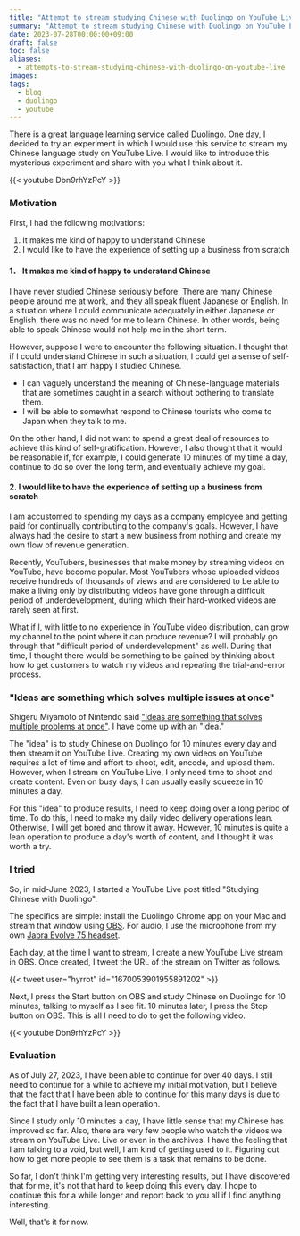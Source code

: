 ```yaml
---
title: "Attempt to stream studying Chinese with Duolingo on YouTube Live"
summary: "Attempt to stream studying Chinese with Duolingo on YouTube Live"
date: 2023-07-28T00:00:00+09:00
draft: false
toc: false
aliases:
  - attempts-to-stream-studying-chinese-with-duolingo-on-youtube-live
images:
tags:
  - blog
  - duolingo
  - youtube
---
```

There is a great language learning service called [Duolingo](https://www.duolingo.com/). One day, I decided to try an experiment in which I would use this service to stream my Chinese language study on YouTube Live. I would like to introduce this mysterious experiment and share with you what I think about it.

{{< youtube Dbn9rhYzPcY >}}

### Motivation

First, I had the following motivations:

1. It makes me kind of happy to understand Chinese
2. I would like to have the experience of setting up a business from scratch

#### 1． It makes me kind of happy to understand Chinese
I have never studied Chinese seriously before. There are many Chinese people around me at work, and they all speak fluent Japanese or English. In a situation where I could communicate adequately in either Japanese or English, there was no need for me to learn Chinese. In other words, being able to speak Chinese would not help me in the short term.

However, suppose I were to encounter the following situation. I thought that if I could understand Chinese in such a situation, I could get a sense of self-satisfaction, that I am happy I studied Chinese.

* I can vaguely understand the meaning of Chinese-language materials that are sometimes caught in a search without bothering to translate them.
* I will be able to somewhat respond to Chinese tourists who come to Japan when they talk to me.

On the other hand, I did not want to spend a great deal of resources to achieve this kind of self-gratification. However, I also thought that it would be reasonable if, for example, I could generate 10 minutes of my time a day, continue to do so over the long term, and eventually achieve my goal.


#### 2. I would like to have the experience of setting up a business from scratch

I am accustomed to spending my days as a company employee and getting paid for continually contributing to the company's goals. However, I have always had the desire to start a new business from nothing and create my own flow of revenue generation.

Recently, YouTubers, businesses that make money by streaming videos on YouTube, have become popular. Most YouTubers whose uploaded videos receive hundreds of thousands of views and are considered to be able to make a living only by distributing videos have gone through a difficult period of underdevelopment, during which their hard-worked videos are rarely seen at first.

What if I, with little to no experience in YouTube video distribution, can grow my channel to the point where it can produce revenue? I will probably go through that "difficult period of underdevelopment" as well. During that time, I thought there would be something to be gained by thinking about how to get customers to watch my videos and repeating the trial-and-error process.


### "Ideas are something which solves multiple issues at once"

Shigeru Miyamoto of Nintendo said ["Ideas are something that solves multiple problems at once"](https://www.1101.com/iwata/2007-08-31.html). I have come up with an "idea."

The "idea" is to study Chinese on Duolingo for 10 minutes every day and then stream it on YouTube Live. Creating my own videos on YouTube requires a lot of time and effort to shoot, edit, encode, and upload them. However, when I stream on YouTube Live, I only need time to shoot and create content. Even on busy days, I can usually easily squeeze in 10 minutes a day.

For this "idea" to produce results, I need to keep doing over a long period of time. To do this, I need to make my daily video delivery operations lean. Otherwise, I will get bored and throw it away. However, 10 minutes is quite a lean operation to produce a day's worth of content, and I thought it was worth a try.

### I tried

So, in mid-June 2023, I started a YouTube Live post titled "Studying Chinese with Duolingo".

The specifics are simple: install the Duolingo Chrome app on your Mac and stream that window using [OBS](https://obsproject.com/). For audio, I use the microphone from my own [Jabra Evolve 75 headset](https://www.jabra.jp/business/office-headsets/jabra-evolve/jabra-evolve-75).

Each day, at the time I want to stream, I create a new YouTube Live stream in OBS. Once created, I tweet the URL of the stream on Twitter as follows.

{{< tweet user="hyrrot" id="1670053901955891202" >}}

Next, I press the Start button on OBS and study Chinese on Duolingo for 10 minutes, talking to myself as I see fit. 10 minutes later, I press the Stop button on OBS. This is all I need to do to get the following video.

{{< youtube Dbn9rhYzPcY >}}

### Evaluation

As of July 27, 2023, I have been able to continue for over 40 days. I still need to continue for a while to achieve my initial motivation, but I believe that the fact that I have been able to continue for this many days is due to the fact that I have built a lean operation.

Since I study only 10 minutes a day, I have little sense that my Chinese has improved so far. Also, there are very few people who watch the videos we stream on YouTube Live. Live or even in the archives. I have the feeling that I am talking to a void, but well, I am kind of getting used to it. Figuring out how to get more people to see them is a task that remains to be done.

So far, I don't think I'm getting very interesting results, but I have discovered that for me, it's not that hard to keep doing this every day. I hope to continue this for a while longer and report back to you all if I find anything interesting.

Well, that's it for now.
